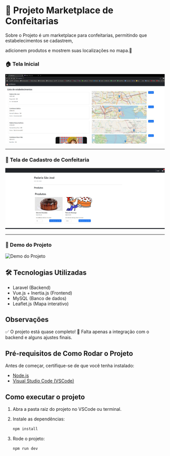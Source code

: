 
# 🍰 Projeto Marketplace de Confeitarias
Sobre o Projeto é um marketplace para confeitarias, permitindo que estabelecimentos se cadastrem, 

adicionem produtos e mostrem suas localizações no mapa.🚀

### 🏠 Tela Inicial
<img src="https://raw.githubusercontent.com/magnostudent/imagens_tep/refs/heads/main/imagens_tep/img_1.jpg" alt="Tela Inicial" width="600"/>

---

### 🧁 Tela de Cadastro de Confeitaria
<img src="https://raw.githubusercontent.com/magnostudent/imagens_tep/refs/heads/main/imagens_tep/img_2.jpg" alt="Tela Cadastro" width="600"/>

---
### 👀 Demo do Projeto
![Demo do Projeto](https://raw.githubusercontent.com/magnostudent/imagens_tep/refs/heads/main/gif/git.gif)


## 🛠️ Tecnologias Utilizadas

- Laravel (Backend)
- Vue.js + Inertia.js (Frontend)
- MySQL (Banco de dados)
- Leaflet.js (Mapa interativo)



## Observações
✅ O projeto está quase completo!
🔧 Falta apenas a integração com o backend e alguns ajustes finais.

## Pré-requisitos de Como Rodar o Projeto

Antes de começar, certifique-se de que você tenha instalado:

- [Node.js](https://nodejs.org/pt/download)
- [Visual Studio Code (VSCode)](https://code.visualstudio.com/download)

## Como executar o projeto

1. Abra a pasta raiz do projeto no VSCode ou terminal.

2. Instale as dependências:

   ```bash
   npm install

3. Rode o projeto:
   ```bash
   npm run dev

